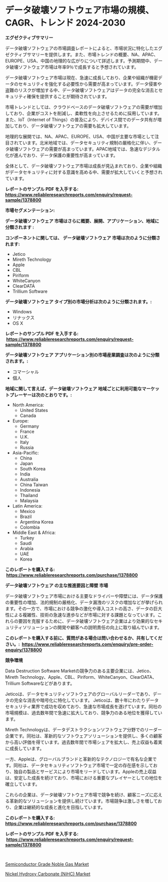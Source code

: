 <p><h1>データ破壊ソフトウェア市場の規模、CAGR、トレンド 2024-2030</h1></p><p><strong>エグゼクティブサマリー</strong></p>
<p><p>データ破壊ソフトウェアの市場調査レポートによると、市場状況に特化したエグゼクティブサマリーを提供します。また、市場トレンドの概要、NA、APAC、EUROPE、USA、中国の地理的な広がりについて詳述します。予測期間中、データ破壊ソフトウェア市場は年率9％で成長すると予想されています。</p><p>データ破壊ソフトウェア市場は現在、急速に成長しており、企業や組織が機密データのセキュリティを強化する必要性から需要が高まっています。データ侵害や盗難のリスクが増加する中、データ破壊ソフトウェアはデータの完全な消去とセキュリティ確保を提供することが期待されています。</p><p>市場トレンドとしては、クラウドベースのデータ破壊ソフトウェアの需要が増加しており、企業がコストを削減し、柔軟性を向上させるために採用しています。また、IoT（Internet of Things）の普及により、デバイス間でのデータ共有が増加しており、データ破壊ソフトウェアの需要も拡大しています。</p><p>地理的な展開では、NA、APAC、EUROPE、USA、中国が主要な市場として注目されています。北米地域では、データセキュリティ規制の厳格化に伴い、データ破壊ソフトウェアの需要が高まっています。APAC地域では、急速なデジタル化が進んでおり、データ保護の重要性が高まっています。</p><p>全体として、データ破壊ソフトウェア市場は成長が見込まれており、企業や組織がデータセキュリティに対する意識を高める中、需要が拡大していくと予想されています。</p></p>
<p><strong>レポートのサンプル PDF を入手する: <a href="https://www.reliableresearchreports.com/enquiry/request-sample/1378800">https://www.reliableresearchreports.com/enquiry/request-sample/1378800</a></strong></p>
<p><strong>市場セグメンテーション:</strong></p>
<p><strong> データ破壊ソフトウェア 市場はさらに概要、展開、アプリケーション、地域に分類されます :</strong></p>
<p><strong>コンポーネントに関しては、 データ破壊ソフトウェア 市場は次のように分類されます: &nbsp;</strong></p>
<p><ul><li>Jetico</li><li>Mireth Technology</li><li>Apple</li><li>CBL</li><li>Piriform</li><li>WhiteCanyon</li><li>ClearDATA</li><li>Trillium Software</li></ul></p>
<p><strong> データ破壊ソフトウェア タイプ別の市場分析は次のように分類されます。:</strong></p>
<p><ul><li>Windows</li><li>リナックス</li><li>OS X</li></ul></p>
<p><strong>レポートのサンプル PDF を入手する: &nbsp;<a href="https://www.reliableresearchreports.com/enquiry/request-sample/1378800">https://www.reliableresearchreports.com/enquiry/request-sample/1378800</a></strong></p>
<p><strong> データ破壊ソフトウェア アプリケーション別の市場産業調査は次のように分類されます。:</strong></p>
<p><ul><li>コマーシャル</li><li>個人</li></ul></p>
<p><strong>地域に関して言えば、データ破壊ソフトウェア 地域ごとに利用可能なマーケットプレーヤーは次のとおりです。:</strong></p>
<p><ul>
    <li>
        North America:
        <ul>
            <li>United States</li>
            <li>Canada</li>
        </ul>
    </li>
    <li>
        Europe:
        <ul>
            <li>Germany</li>
            <li>France</li>
            <li>U.K.</li>
            <li>Italy</li>
            <li>Russia</li>
        </ul>
    </li>
    <li>
        Asia-Pacific:
        <ul>
            <li>China</li>
            <li>Japan</li>
            <li>South Korea</li>
            <li>India</li>
            <li>Australia</li>
            <li>China Taiwan</li>
            <li>Indonesia</li>
            <li>Thailand</li>
            <li>Malaysia</li>
        </ul>
    </li>
    <li>
        Latin America:
        <ul>
            <li>Mexico</li>
            <li>Brazil</li>
            <li>Argentina Korea</li>
            <li>Colombia</li>
        </ul>
    </li>
    <li>
        Middle East & Africa:
        <ul>
            <li>Turkey</li>
            <li>Saudi</li>
            <li>Arabia</li>
            <li>UAE</li>
            <li>Korea</li>
        </ul>
    </li>
    </ul></p>
<p><strong>このレポートを購入する: &nbsp;<a href="https://www.reliableresearchreports.com/purchase/1378800">https://www.reliableresearchreports.com/purchase/1378800</a></strong></p>
<p><strong>データ破壊ソフトウェア の主な推進要因と障壁 市場</strong></p>
<p><p>データ破壊ソフトウェア市場における主要なドライバーや障壁には、データ保護の重要性の増加、法的規制の厳格化、データ漏洩のリスクの増加などが挙げられます。その一方で、市場における競争の激化や導入コストの高さ、データの巨大性による複雑性、技術の急速な進歩などが市場に対する課題となっています。これらの要因を克服するために、データ破壊ソフトウェア企業はより効果的なセキュリティソリューションの開発や顧客への説明責任の向上に取り組んでいます。</p></p>
<p><strong>このレポートを購入する前に、質問がある場合は問い合わせるか、共有してください。:&nbsp; <a href="https://www.reliableresearchreports.com/enquiry/pre-order-enquiry/1378800">https://www.reliableresearchreports.com/enquiry/pre-order-enquiry/1378800</a></strong></p>
<p><strong>競争環境</strong></p>
<p><p>Data Destruction Software Marketの競争力のある主要企業には、Jetico、Mireth Technology、Apple、CBL、Piriform、WhiteCanyon、ClearDATA、Trillium Softwareなどがあります。</p><p>Jeticoは、データセキュリティソフトウェアのグローバルリーダーであり、データの完全な消去や暗号化に特化しています。 Jeticoは、数十年にわたりデータセキュリティ業界で成功を収めており、急速な市場成長を遂げています。同社の市場規模は、過去数年間で急速に拡大しており、競争力のある地位を獲得しています。</p><p>Mireth Technologyは、データデストラクションソフトウェア分野でのリーダー企業です。同社は、革新的なソフトウェアソリューションを提供し、多くの顧客から高い評価を得ています。過去数年間で市場シェアを拡大し、売上収益も着実に成長しています。</p><p>一方、Appleは、グローバルブランドと革新的なテクノロジーで有名な企業です。同社は、データセキュリティソフトウェア市場で一定の存在感を示しており、独自の製品とサービスにより市場をリードしています。Appleの売上収益は、安定した成長を続けており、市場における重要なプレイヤーとしての地位を確立しています。</p><p>これらの企業は、データ破壊ソフトウェア市場で競争を続け、顧客ニーズに応える革新的なソリューションを提供し続けています。市場競争は激しさを増しており、企業は継続的な成長と進化を目指しています。</p></p>
<p><strong>このレポートを購入する: &nbsp; <a href="https://www.reliableresearchreports.com/purchase/1378800">https://www.reliableresearchreports.com/purchase/1378800</a></strong></p>
<p><strong>レポートのサンプル PDF を入手する: &nbsp;<a href="https://www.reliableresearchreports.com/enquiry/request-sample/1378800">https://www.reliableresearchreports.com/enquiry/request-sample/1378800</a></strong><strong></strong></p>
<p>&nbsp;</p>
<p><p><a href="https://florentine-yuzu-f42.notion.site/Semiconductor-Grade-Noble-Gas-Market-Research-Report-Provides-Critical-Insights-that-can-help-Shape--c3e300dbd77d4329800584b089d0bfd4">Semiconductor Grade Noble Gas Market</a></p><p><a href="https://fuschia-pecorino-a6d.notion.site/Nickel-Hydroxy-Carbonate-NiHC-Market-Size-Furnishes-Valuable-Information-Encompassing-Market-Share-086b301f48474a5abef0e65028d853fc">Nickel Hydroxy Carbonate (NiHC) Market</a></p></p>